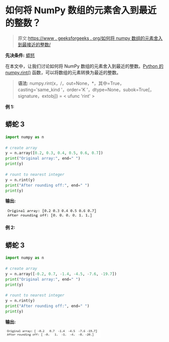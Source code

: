 # 如何将 NumPy 数组的元素舍入到最近的整数？

> 原文:[https://www . geeksforgeeks . org/如何将 numpy 数组的元素舍入到最接近的整数/](https://www.geeksforgeeks.org/how-to-round-elements-of-the-numpy-array-to-the-nearest-integer/)

**先决条件:** [蟒怒](https://www.geeksforgeeks.org/python-numpy/)

在本文中，让我们讨论如何将 NumPy 数组的元素舍入到最近的整数。[Python 的 numpy.rint()](https://www.geeksforgeeks.org/numpy-rint-python/) 函数，可以将数组的元素转换为最近的整数。

> **语法:** numpy.rint(x，/，out=None，*，其中=True，casting='same_kind '，order='K '，dtype=None，subok=True[，signature，extobj]) = < ufunc 'rint' >

**例 1:**

## 蟒蛇 3

```py
import numpy as n

# create array
y = n.array([0.2, 0.3, 0.4, 0.5, 0.6, 0.7])
print("Original array:", end=" ")
print(y)

# rount to nearest integer
y = n.rint(y)
print("After rounding off:", end=" ")
print(y)
```

**输出:**

![](img/79babbeb0bb1f9d3bbbec3deedb6d6c8.png)

**例 2:**

## 蟒蛇 3

```py
import numpy as n

# create array
y = n.array([-0.2, 0.7, -1.4, -4.5, -7.6, -19.7])
print("Original array:", end=" ")
print(y)

# rount to nearest integer
y = n.rint(y)
print("After rounding off:", end=" ")
print(y)
```

**输出:**

![](img/36aa6d6876255c6ab8c469c485e968ae.png)